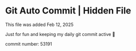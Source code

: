 # Git Auto Commit | Hidden File

This file was added Feb 12, 2025

Just for fun and keeping my daily git commit active 🤪

commit number: 53191
